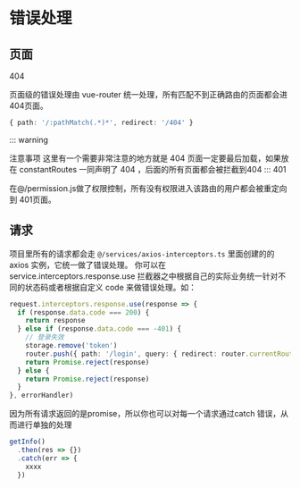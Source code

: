 # 错误处理

## 页面

404

页面级的错误处理由 vue-router 统一处理，所有匹配不到正确路由的页面都会进 404页面。

```ts
{ path: '/:pathMatch(.*)*', redirect: '/404' }
```

::: warning 

注意事项 这里有一个需要非常注意的地方就是 404 页面一定要最后加载，如果放在 constantRoutes 一同声明了 404 ，后面的所有页面都会被拦截到404
:::
401

在@/permission.js做了权限控制，所有没有权限进入该路由的用户都会被重定向到 401页面。

## 请求

项目里所有的请求都会走 `@/services/axios-interceptors.ts` 里面创建的的 axios 实例，它统一做了错误处理。
你可以在service.interceptors.response.use 拦截器之中根据自己的实际业务统一针对不同的状态码或者根据自定义 code 来做错误处理。如：

```ts
request.interceptors.response.use(response => {
  if (response.data.code === 200) {
    return response
  } else if (response.data.code === -401) {
    // 登录失效
    storage.remove('token')
    router.push({ path: '/login', query: { redirect: router.currentRoute.value.fullPath } })
    return Promise.reject(response)
  } else {
    return Promise.reject(response)
  }
}, errorHandler)

```

因为所有请求返回的是promise，所以你也可以对每一个请求通过catch 错误，从而进行单独的处理

```ts
getInfo()
  .then(res => {})
  .catch(err => {
    xxxx
  })
```
